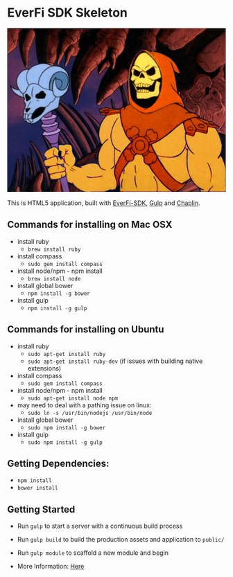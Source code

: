 # EverFi SDK Skeleton

![bwc-logo](/readme_files/everfi-skeletor.jpg?raw=true)

This is HTML5 application, built with
[EverFi-SDK](http://everfi.com/sdk), 
[Gulp](http://gulpjs.com/) and [Chaplin](http://chaplinjs.org).

Commands for installing on Mac OSX
---
* install ruby
    * `brew install ruby`
* install compass
    * `sudo gem install compass`
* install node/npm - npm install
    * `brew install node`
* install global bower
    * `npm install -g bower`
* install gulp
    * `npm install -g gulp`

Commands for installing on Ubuntu
---
* install ruby
    * `sudo apt-get install ruby`
    * `sudo apt-get install ruby-dev` (if issues with building native extensions)
* install compass
    * `sudo gem install compass`
* install node/npm - npm install
    * `sudo apt-get install node npm`
* may need to deal with a pathing issue on linux:
    * `sudo ln -s /usr/bin/nodejs /usr/bin/node`
* install global bower
    * `sudo npm install -g bower`
* install gulp
    * `sudo npm install -g gulp`

Getting Dependencies:
---
 * `npm install` 
 * `bower install`
  

Getting Started
---
* Run `gulp` to start a server with a continuous build process
* Run `gulp build` to build the production assets and application to `public/`
* Run `gulp module` to scaffold a new module and begin

  
* More Information: [Here](http://everfi.github.io/ContentPartnerAPI/process/build-process.html)


